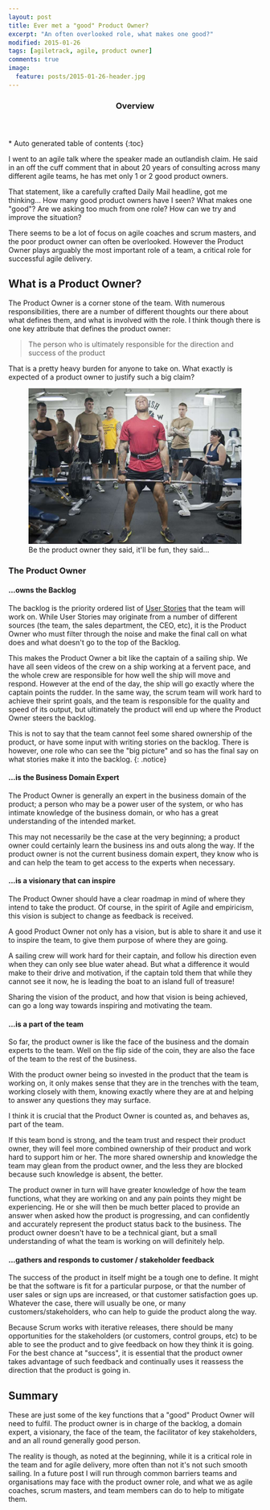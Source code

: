 ```yaml
---
layout: post
title: Ever met a "good" Product Owner?
excerpt: "An often overlooked role, what makes one good?"
modified: 2015-01-26
tags: [agiletrack, agile, product owner]
comments: true
image:
  feature: posts/2015-01-26-header.jpg
---
```


<section id="table-of-contents" class="toc">
  <header>
    <h3>Overview</h3>
  </header>
<div id="drawer" markdown="1">
*  Auto generated table of contents
{:toc}
</div>
</section><!-- /#table-of-contents -->

I went to an agile talk where the speaker made an outlandish claim. He said in an off the cuff comment that in about 20 years of consulting across many different agile teams, he has met only 1 or 2 good product owners.

That statement, like a carefully crafted Daily Mail headline, got me thinking... How many good product owners have I seen? What makes one "good"? Are we asking too much from one role? How can we try and improve the situation?

There seems to be a lot of focus on agile coaches and scrum masters, and the poor product owner can often be overlooked.  However the Product Owner plays arguably the most important role of a team, a critical role for successful agile delivery.

## What is a Product Owner?

The Product Owner is a corner stone of the team.  With numerous responsibilities, there are a number of different thoughts our there about what defines them, and what is involved with the role. I think though there is one key attribute that defines the product owner:

> The person who is ultimately responsible for the direction and success of the product

That is a pretty heavy burden for anyone to take on.  What exactly is expected of a product owner to justify such a big claim?

<figure>
<img src="../images/posts/2015-01-26-weight.jpg">
<figcaption>Be the product owner they said, it'll be fun, they said...</figcaption>
</figure>

### The Product Owner

#### ...owns the Backlog

The backlog is the priority ordered list of <a href="http://en.wikipedia.org/wiki/User_story" target="_blank">User Stories</a> that the team will work on. While User Stories may originate from a number of different sources (the team, the sales department, the CEO, etc), it is the Product Owner who must filter through the noise and make the final call on what does and what doesn't go to the top of the Backlog.

This makes the Product Owner a bit like the captain of a sailing ship.  We have all seen videos of the crew on a ship working at a fervent pace, and the whole crew are responsible for how well the ship will move and respond.  However at the end of the day, the ship will go exactly where the captain points the rudder. In the same way, the scrum team will work hard to achieve their sprint goals, and the team is responsible for the quality and speed of its output, but ultimately the product will end up where the Product Owner steers the backlog.

This is not to say that the team cannot feel some shared ownership of the product, or have some input with writing stories on the backlog.  There is however, one role who can see the "big picture" and so has the final say on what stories make it into the backlog.
{: .notice}

#### ...is the Business Domain Expert

The Product Owner is generally an expert in the business domain of the product; a person who may be a power user of the system, or who has intimate knowledge of the business domain, or who has a great understanding of the intended market.

This may not necessarily be the case at the very beginning; a product owner could certainly learn the business ins and outs along the way.  If the product owner is not the current business domain expert, they know who is and can help the team to get access to the experts when necessary.

#### ...is a visionary that can inspire

The Product Owner should have a clear roadmap in mind of where they intend to take the product. Of course, in the spirit of Agile and empiricism, this vision is subject to change as feedback is received.

A good Product Owner not only has a vision, but is able to share it and use it to inspire the team, to give them purpose of where they are going.

A sailing crew will work hard for their captain, and follow his direction even when they can only see blue water ahead. But what a difference it would make to their drive and motivation, if the captain told them that while they cannot see it now, he is leading the boat to an island full of treasure!

Sharing the vision of the product, and how that vision is being achieved, can go a long way towards inspiring and motivating the team.

#### ...is a part of the team

So far, the product owner is like the face of the business and the domain experts to the team.  Well on the flip side of the coin, they are also the face of the team to the rest of the business.

With the product owner being so invested in the product that the team is working on, it only makes sense that they are in the trenches with the team, working closely with them, knowing exactly where they are at and helping to answer any questions they may surface.

I think it is crucial that the Product Owner is counted as, and behaves as, part of the team.

If this team bond is strong, and the team trust and respect their product owner, they will feel more combined ownership of their product and work hard to support him or her.  The more shared ownership and knowledge the team may glean from the product owner, and the less they are blocked because such knowledge is absent, the better.

The product owner in turn will have greater knowledge of how the team functions, what they are working on and any pain points they might be experiencing.  He or she will then be much better placed to provide an answer when asked how the product is progressing, and can confidently and accurately represent the product status back to the business.  The product owner doesn't have to be a technical giant, but a small understanding of what the team is working on will definitely help.

#### ...gathers and responds to customer / stakeholder feedback

The success of the product in itself might be a tough one to define.  It might be that the software is fit for a particular purpose, or that the number of user sales or sign ups are increased, or that customer satisfaction goes up.  Whatever the case, there will usually be one, or many customers/stakeholders, who can help to guide the product along the way.

Because Scrum works with iterative releases, there should be many opportunities for the stakeholders (or customers, control groups, etc) to be able to see the product and to give feedback on how they think it is going.  For the best chance at "success", it is essential that the product owner takes advantage of such feedback and continually uses it reassess the direction that the product is going in.

## Summary

These are just some of the key functions that a "good" Product Owner will need to fulfil.  The product owner is in charge of the backlog, a domain expert, a visionary, the face of the team, the facilitator of key stakeholders, and an all round generally good person.

The reality is though, as noted at the beginning, while it is a critical role in the team and for agile delivery, more often than not it's not such smooth sailing.  In a future post I will run through common barriers teams and organisations may face with the product owner role, and what we as agile coaches, scrum masters, and team members can do to help to mitigate them.